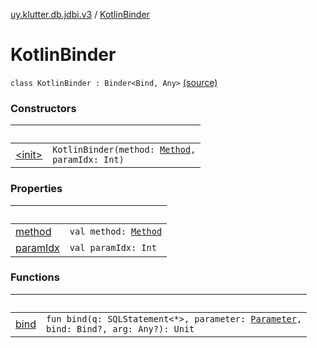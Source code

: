 [uy.klutter.db.jdbi.v3](../index.md) / [KotlinBinder](.)


# KotlinBinder
<code>class KotlinBinder : Binder<Bind, Any></code> [(source)](https://github.com/kohesive/klutter/blob/master/db-jdbi-v3-jdk8/src/main/kotlin/uy/klutter/db/jdbi/v3/KotlinBinder.kt#L17)<br/>


### Constructors

|&nbsp;|&nbsp;|
|---|---|
| [&lt;init&gt;](-init-.md) | <code>KotlinBinder(method: [Method](http://docs.oracle.com/javase/6/docs/api/java/lang/reflect/Method.html), paramIdx: Int)</code><br/> |

### Properties

|&nbsp;|&nbsp;|
|---|---|
| [method](method.md) | <code>val method: [Method](http://docs.oracle.com/javase/6/docs/api/java/lang/reflect/Method.html)</code><br/> |
| [paramIdx](param-idx.md) | <code>val paramIdx: Int</code><br/> |

### Functions

|&nbsp;|&nbsp;|
|---|---|
| [bind](bind.md) | <code>fun bind(q: SQLStatement<*>, parameter: [Parameter](http://docs.oracle.com/javase/6/docs/api/java/lang/reflect/Parameter.html), bind: Bind?, arg: Any?): Unit</code><br/> |
